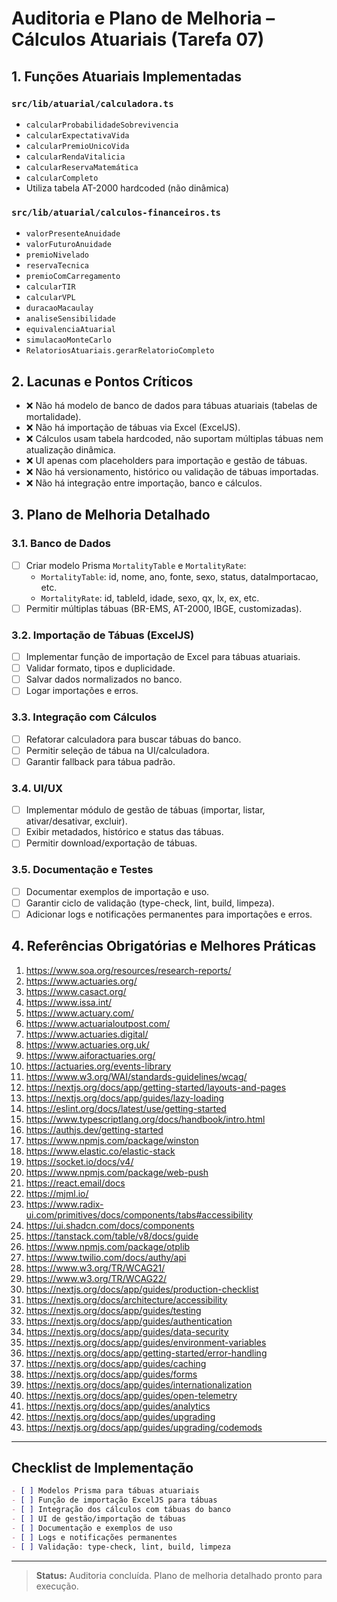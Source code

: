 # Auditoria e Plano de Melhoria – Cálculos Atuariais (Tarefa 07)

## 1. Funções Atuariais Implementadas

### `src/lib/atuarial/calculadora.ts`
- `calcularProbabilidadeSobrevivencia`
- `calcularExpectativaVida`
- `calcularPremioUnicoVida`
- `calcularRendaVitalicia`
- `calcularReservaMatemática`
- `calcularCompleto`
- Utiliza tabela AT-2000 hardcoded (não dinâmica)

### `src/lib/atuarial/calculos-financeiros.ts`
- `valorPresenteAnuidade`
- `valorFuturoAnuidade`
- `premioNivelado`
- `reservaTecnica`
- `premioComCarregamento`
- `calcularTIR`
- `calcularVPL`
- `duracaoMacaulay`
- `analiseSensibilidade`
- `equivalenciaAtuarial`
- `simulacaoMonteCarlo`
- `RelatoriosAtuariais.gerarRelatorioCompleto`

## 2. Lacunas e Pontos Críticos
- ❌ Não há modelo de banco de dados para tábuas atuariais (tabelas de mortalidade).
- ❌ Não há importação de tábuas via Excel (ExcelJS).
- ❌ Cálculos usam tabela hardcoded, não suportam múltiplas tábuas nem atualização dinâmica.
- ❌ UI apenas com placeholders para importação e gestão de tábuas.
- ❌ Não há versionamento, histórico ou validação de tábuas importadas.
- ❌ Não há integração entre importação, banco e cálculos.

## 3. Plano de Melhoria Detalhado

### 3.1. Banco de Dados
- [ ] Criar modelo Prisma `MortalityTable` e `MortalityRate`:
  - `MortalityTable`: id, nome, ano, fonte, sexo, status, dataImportacao, etc.
  - `MortalityRate`: id, tableId, idade, sexo, qx, lx, ex, etc.
- [ ] Permitir múltiplas tábuas (BR-EMS, AT-2000, IBGE, customizadas).

### 3.2. Importação de Tábuas (ExcelJS)
- [ ] Implementar função de importação de Excel para tábuas atuariais.
- [ ] Validar formato, tipos e duplicidade.
- [ ] Salvar dados normalizados no banco.
- [ ] Logar importações e erros.

### 3.3. Integração com Cálculos
- [ ] Refatorar calculadora para buscar tábuas do banco.
- [ ] Permitir seleção de tábua na UI/calculadora.
- [ ] Garantir fallback para tábua padrão.

### 3.4. UI/UX
- [ ] Implementar módulo de gestão de tábuas (importar, listar, ativar/desativar, excluir).
- [ ] Exibir metadados, histórico e status das tábuas.
- [ ] Permitir download/exportação de tábuas.

### 3.5. Documentação e Testes
- [ ] Documentar exemplos de importação e uso.
- [ ] Garantir ciclo de validação (type-check, lint, build, limpeza).
- [ ] Adicionar logs e notificações permanentes para importações e erros.

## 4. Referências Obrigatórias e Melhores Práticas

1. https://www.soa.org/resources/research-reports/
2. https://www.actuaries.org/
3. https://www.casact.org/
4. https://www.issa.int/
5. https://www.actuary.com/
6. https://www.actuarialoutpost.com/
7. https://www.actuaries.digital/
8. https://www.actuaries.org.uk/
9. https://www.aiforactuaries.org/
10. https://actuaries.org/events-library
11. https://www.w3.org/WAI/standards-guidelines/wcag/
12. https://nextjs.org/docs/app/getting-started/layouts-and-pages
13. https://nextjs.org/docs/app/guides/lazy-loading
14. https://eslint.org/docs/latest/use/getting-started
15. https://www.typescriptlang.org/docs/handbook/intro.html
16. https://authjs.dev/getting-started
17. https://www.npmjs.com/package/winston
18. https://www.elastic.co/elastic-stack
19. https://socket.io/docs/v4/
20. https://www.npmjs.com/package/web-push
21. https://react.email/docs
22. https://mjml.io/
23. https://www.radix-ui.com/primitives/docs/components/tabs#accessibility
24. https://ui.shadcn.com/docs/components
25. https://tanstack.com/table/v8/docs/guide
26. https://www.npmjs.com/package/otplib
27. https://www.twilio.com/docs/authy/api
28. https://www.w3.org/TR/WCAG21/
29. https://www.w3.org/TR/WCAG22/
30. https://nextjs.org/docs/app/guides/production-checklist
31. https://nextjs.org/docs/architecture/accessibility
32. https://nextjs.org/docs/app/guides/testing
33. https://nextjs.org/docs/app/guides/authentication
34. https://nextjs.org/docs/app/guides/data-security
35. https://nextjs.org/docs/app/guides/environment-variables
36. https://nextjs.org/docs/app/getting-started/error-handling
37. https://nextjs.org/docs/app/guides/caching
38. https://nextjs.org/docs/app/guides/forms
39. https://nextjs.org/docs/app/guides/internationalization
40. https://nextjs.org/docs/app/guides/open-telemetry
41. https://nextjs.org/docs/app/guides/analytics
42. https://nextjs.org/docs/app/guides/upgrading
43. https://nextjs.org/docs/app/guides/upgrading/codemods

---

## Checklist de Implementação

```markdown
- [ ] Modelos Prisma para tábuas atuariais
- [ ] Função de importação ExcelJS para tábuas
- [ ] Integração dos cálculos com tábuas do banco
- [ ] UI de gestão/importação de tábuas
- [ ] Documentação e exemplos de uso
- [ ] Logs e notificações permanentes
- [ ] Validação: type-check, lint, build, limpeza
```

---

> **Status:** Auditoria concluída. Plano de melhoria detalhado pronto para execução.
